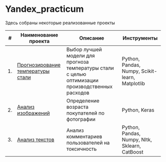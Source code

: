 # Yandex_practicum

Здесь собраны некоторые реализованные проекты

| #    | Наименование проекта                | Описание                                                     | Инструменты                                                        |
| ---- | ------------------------------------------------------------ | ------------------------------------------------------------ | ------------------------------------------------------------ |
| 1.   | [Прогнозирование температуры стали](https://github.com/Tatka-19/Yandex_Practicum/tree/main/Steel%20temperature%20prediction) | Выбор лучшей модели для прогноза температуры стали с целью оптимизации производственных расходов <br/> | Python, Pandas, Numpy, Scikit-learn, Matplotlib       |
| 2.   | [Анализ изображений](https://github.com/Tatka-19/Yandex_Practicum/tree/main/Image%20analysis) | Определение возраста покупателей по фотографии | Python, Keras |
| 3.   | [Анализ текстов](https://github.com/Tatka-19/Yandex_Practicum/tree/main/Text%20analysis) | Анализ комментариев пользователей на токсичность             | Python, Pandas, Numpy, Nltk, Sklearn, CatBoost |
